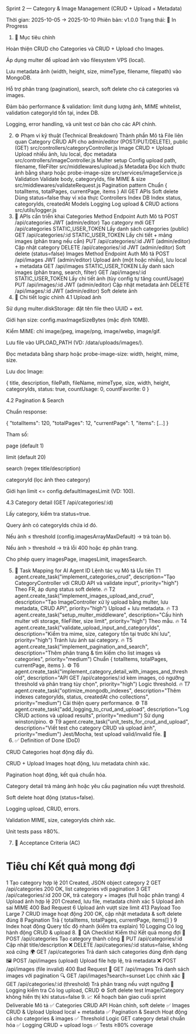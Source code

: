 Sprint 2 — Category & Image Management (CRUD + Upload + Metadata)

Thời gian: 2025-10-05 → 2025-10-10
Phiên bản: v1.0.0
Trạng thái: 🔄 In Progress

1. 🎯 Mục tiêu chính

Hoàn thiện CRUD cho Categories và CRUD + Upload cho Images.

Áp dụng multer để upload ảnh vào filesystem VPS (local).

Lưu metadata ảnh (width, height, size, mimeType, filename, filepath) vào MongoDB.

Hỗ trợ phân trang (pagination), search, soft delete cho cả categories và images.

Đảm bảo performance & validation: limit dung lượng ảnh, MIME whitelist, validation categoryId tồn tại, index DB.

Logging, error handling, và unit test cơ bản cho các API chính.

2. ⚙️ Phạm vi kỹ thuật (Technical Breakdown)
Thành phần	Mô tả	File liên quan
Category CRUD	API cho admin/editor (POST/PUT/DELETE), public (GET)	src/controllers/categoryController.js
Image CRUD + Upload	Upload nhiều ảnh, lưu local, đọc metadata	src/controllers/imageController.js
Multer setup	Config upload path, filename, fileFilter	src/middlewares/upload.js
Metadata	Đọc kích thước ảnh bằng sharp hoặc probe-image-size	src/services/imageService.js
Validation	Validate body, categoryIds, file MIME & size	src/middlewares/validateRequest.js
Pagination pattern	Chuẩn { totalItems, totalPages, currentPage, items }	All GET APIs
Soft delete	Dùng status=false thay vì xóa thực	Controllers
Index DB	Index status, categoryIds, createdAt	Models
Logging	Log upload & CRUD actions	src/utils/logger.js
3. 📡 APIs cần triển khai
Categories
Method	Endpoint	Auth	Mô tả
POST	/api/categories	JWT (admin/editor)	Tạo category mới
GET	/api/categories	STATIC_USER_TOKEN	Lấy danh sách categories (public)
GET	/api/categories/:id	STATIC_USER_TOKEN	Lấy chi tiết + mảng images (phân trang nếu cần)
PUT	/api/categories/:id	JWT (admin/editor)	Cập nhật category
DELETE	/api/categories/:id	JWT (admin/editor)	Soft delete (status=false)
Images
Method	Endpoint	Auth	Mô tả
POST	/api/images	JWT (admin/editor)	Upload ảnh (một hoặc nhiều), lưu local + metadata
GET	/api/images	STATIC_USER_TOKEN	Lấy danh sách images (phân trang, search, filter)
GET	/api/images/:id	STATIC_USER_TOKEN	Lấy chi tiết ảnh (tùy config tự tăng countUsage)
PUT	/api/images/:id	JWT (admin/editor)	Cập nhật metadata ảnh
DELETE	/api/images/:id	JWT (admin/editor)	Soft delete ảnh
4. 🧱 Chi tiết logic chính
4.1 Upload ảnh

Sử dụng multer.diskStorage: đặt tên file theo UUID + ext.

Giới hạn size: config.maxImageSizeBytes (mặc định 10MB).

Kiểm MIME: chỉ image/jpeg, image/png, image/webp, image/gif.

Lưu file vào UPLOAD_PATH (VD: /data/uploads/images/).

Đọc metadata bằng sharp hoặc probe-image-size: width, height, mime, size.

Lưu doc Image:

{
  title,
  description,
  filePath,
  fileName,
  mimeType,
  size,
  width,
  height,
  categoryIds,
  status: true,
  countUsage: 0,
  countFavorite: 0
}

4.2 Pagination & Search

Chuẩn response:

{
  "totalItems": 120,
  "totalPages": 12,
  "currentPage": 1,
  "items": [...]
}


Tham số:

page (default 1)

limit (default 20)

search (regex title/description)

categoryId (lọc ảnh theo category)

Giới hạn limit <= config.defaultImagesLimit (VD: 100).

4.3 Category detail (GET /api/categories/:id)

Lấy category, kiểm tra status=true.

Query ảnh có categoryIds chứa id đó.

Nếu ảnh ≤ threshold (config.imagesArrayMaxDefault) → trả toàn bộ.

Nếu ảnh > threshold → trả lỗi 400 hoặc ép phân trang.

Cho phép query imagesPage, imagesLimit, imagesSearch.

5. 🧠 Task Mapping for AI Agent
ID	Lệnh tác vụ	Mô tả	Ưu tiên
T1	agent.create_task("implement_categories_crud", description="Tạo CategoryController với CRUD API và validate input", priority="high")	Theo FR, áp dụng status soft delete.	🔥
T2	agent.create_task("implement_images_upload_and_crud", description="Tạo ImageController xử lý upload bằng multer, lưu metadata, CRUD API", priority="high")	Upload + lưu metadata.	🔥
T3	agent.create_task("setup_multer_middleware", description="Cấu hình multer với storage, fileFilter, size limit", priority="high")	Theo mẫu.	🔥
T4	agent.create_task("validate_upload_input_and_categoryIds", description="Kiểm tra mime, size, category tồn tại trước khi lưu", priority="high")	Tránh lưu ảnh sai category.	🔥
T5	agent.create_task("implement_pagination_and_search", description="Thêm phân trang & tìm kiếm cho list images và categories", priority="medium")	Chuẩn { totalItems, totalPages, currentPage, items }.	⚙️
T6	agent.create_task("implement_category_detail_with_images_and_threshold", description="API GET /api/categories/:id kèm images, có ngưỡng threshold và phân trang tùy chọn", priority="high")	Logic threshold.	🔥
T7	agent.create_task("optimize_mongodb_indexes", description="Thêm indexes categoryIds, status, createdAt cho collections", priority="medium")	Cải thiện query performance.	⚙️
T8	agent.create_task("add_logging_to_crud_and_upload", description="Log CRUD actions và upload results", priority="medium")	Sử dụng winston/pino.	⚙️
T9	agent.create_task("unit_tests_for_crud_and_upload", description="Viết test cho category CRUD và upload ảnh", priority="medium")	Jest/Mocha, test upload valid/invalid file.	🧪
6. ✅ Definition of Done (DoD)

 CRUD Categories hoạt động đầy đủ.

 CRUD + Upload Images hoạt động, lưu metadata chính xác.

 Pagination hoạt động, kết quả chuẩn hóa.

 Category detail trả mảng ảnh hoặc yêu cầu pagination nếu vượt threshold.

 Soft delete hoạt động (status=false).

 Logging upload, CRUD, errors.

 Validation MIME, size, categoryIds chính xác.

 Unit tests pass ≥80%.

7. 🧩 Acceptance Criteria (AC)
#	Tiêu chí	Kết quả mong đợi
1	Tạo category hợp lệ	201 Created, JSON object category
2	GET /api/categories	200 OK, list categories với pagination
3	GET /api/categories/:id	200 OK, trả category + images (full hoặc phân trang)
4	Upload ảnh hợp lệ	201 Created, lưu file, metadata chính xác
5	Upload ảnh sai MIME	400 Bad Request
6	Upload ảnh vượt size limit	413 Payload Too Large
7	CRUD image hoạt động	200 OK, cập nhật metadata & soft delete đúng
8	Pagination	Trả { totalItems, totalPages, currentPage, items[] }
9	Index hoạt động	Query tốc độ nhanh (kiểm tra explain)
10	Logging	Có log hành động CRUD & upload
8. 🧪 QA Checklist
Kiểm thử	Kết quả mong đợi
🧩 POST /api/categories	Tạo category thành công
🧩 PUT /api/categories/:id	Cập nhật title/description
❌ DELETE /api/categories/:id	status=false, không xoá cứng
🌍 GET /api/categories	Trả danh sách categories đúng định dạng
🖼️ POST /api/images (upload)	Upload file hợp lệ, trả metadata
❌ POST /api/images (file invalid)	400 Bad Request
🧾 GET /api/images	Trả danh sách images với pagination
🔍 GET /api/images?search=sunset	Lọc chính xác
🧩 GET /api/categories/:id (threshold)	Trả phân trang nếu vượt ngưỡng
🧰 Logging kiểm tra	Có log upload, CRUD
⚙️ Soft delete test	Image/Category không hiển thị khi status=false
9. 📈 Kế hoạch bàn giao cuối sprint
Deliverable	Mô tả
✅ Categories CRUD API	Hoàn chỉnh, soft delete
✅ Images CRUD & Upload	Upload local + metadata
✅ Pagination & Search	Hoạt động cả cho categories & images
✅ Threshold Logic	GET category detail chuẩn hóa
✅ Logging	CRUD + upload logs
✅ Tests	≥80% coverage